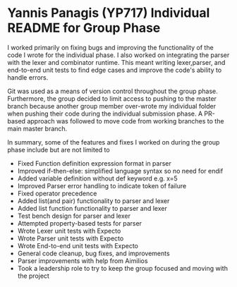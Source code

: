 # Yannis Panagis (YP717) Individual README for Group Phase

I worked primarily on fixing bugs and improving the functionality of the code I wrote for the individual phase. I also worked on integrating the parser with the lexer and combinator runtime. This meant writing lexer,parser, and end-to-end unit tests to find edge cases and improve the code's ability to handle errors. 

Git was used as a means of version control throughout the group phase. Furthermore, the group decided to limit access to pushing to the master branch because another group member over-wrote my individual folder when pushing their code during the individual submission phase. A PR-based approach was followed to move code from working branches to the main master branch. 

In summary, some of the features and fixes I worked on during the group phase include but are not limited to
- Fixed Function definition expression format in parser
- Improved if-then-else: simplified language syntax so no need for endif
- Added variable definition without def keyword e.g. x=5
- Improved Parser error handling to indicate token of failure
- Fixed operator precedence
- Added list(and pair) functionality to parser and lexer
- Added list function functionality to parser and lexer
- Test bench design for parser and lexer
- Attempted property-based tests for parser
- Wrote Lexer unit tests with Expecto
- Wrote Parser unit tests with Expecto
- Wrote End-to-end unit tests with Expecto
- General code cleanup, bug fixes, and improvements
- Parser improvements with help from Aimilios
- Took a leadership role to try to keep the group focused and moving with the project
